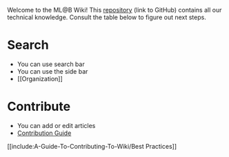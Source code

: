Welcome to the ML@B Wiki! This [repository](https://github.com/mlberkeley/wiki) (link to GitHub) contains all our technical knowledge. Consult the table below to figure out next steps.

# Search

* You can use search bar
* You can use the side bar
* [[Organization]]

# Contribute

* You can add or edit articles
* [Contribution Guide](./A-Guide-To-Contributing-To-Wiki/)

[[include:A-Guide-To-Contributing-To-Wiki/Best Practices]]